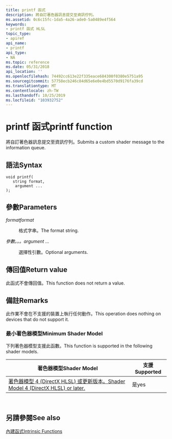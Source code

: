 ```yaml
---
title: printf 函式
description: 將自訂著色器訊息提交至資訊佇列。
ms.assetid: 0c6c15fc-1da5-4a26-ade0-5a0489e4f564
keywords:
- printf 函式 HLSL
topic_type:
- apiref
api_name:
- printf
api_type:
- NA
ms.topic: reference
ms.date: 05/31/2018
api_location: ''
ms.openlocfilehash: 74492cc613e22f335eace684300f0380e5751a95
ms.sourcegitcommit: 57758ecb246c84d65e6e0e4bd5570d9176fa39cd
ms.translationtype: MT
ms.contentlocale: zh-TW
ms.lasthandoff: 10/25/2019
ms.locfileid: "103932752"
---
```

# <a name="printf-function"></a><span data-ttu-id="8a3c0-104">printf 函式</span><span class="sxs-lookup"><span data-stu-id="8a3c0-104">printf function</span></span>

<span data-ttu-id="8a3c0-105">將自訂著色器訊息提交至資訊佇列。</span><span class="sxs-lookup"><span data-stu-id="8a3c0-105">Submits a custom shader message to the information queue.</span></span>

## <a name="syntax"></a><span data-ttu-id="8a3c0-106">語法</span><span class="sxs-lookup"><span data-stu-id="8a3c0-106">Syntax</span></span>

``` syntax
void printf(
   string format,
    argument ...
);
```

## <a name="parameters"></a><span data-ttu-id="8a3c0-107">參數</span><span class="sxs-lookup"><span data-stu-id="8a3c0-107">Parameters</span></span>

<dl> <dt>

<span data-ttu-id="8a3c0-108">*format*</span><span class="sxs-lookup"><span data-stu-id="8a3c0-108">*format*</span></span> 
</dt> <dd>

<span data-ttu-id="8a3c0-109">格式字串。</span><span class="sxs-lookup"><span data-stu-id="8a3c0-109">The format string.</span></span>

</dd> <dt>

<span data-ttu-id="8a3c0-110">*參數。。。*</span><span class="sxs-lookup"><span data-stu-id="8a3c0-110">*argument ...*</span></span> 
</dt> <dd>

<span data-ttu-id="8a3c0-111">選擇性引數。</span><span class="sxs-lookup"><span data-stu-id="8a3c0-111">Optional arguments.</span></span>

</dd> </dl>

## <a name="return-value"></a><span data-ttu-id="8a3c0-112">傳回值</span><span class="sxs-lookup"><span data-stu-id="8a3c0-112">Return value</span></span>

<span data-ttu-id="8a3c0-113">此函式不會傳回值。</span><span class="sxs-lookup"><span data-stu-id="8a3c0-113">This function does not return a value.</span></span>

## <a name="remarks"></a><span data-ttu-id="8a3c0-114">備註</span><span class="sxs-lookup"><span data-stu-id="8a3c0-114">Remarks</span></span>

<span data-ttu-id="8a3c0-115">此作業不會在不支援的裝置上執行任何動作。</span><span class="sxs-lookup"><span data-stu-id="8a3c0-115">This operation does nothing on devices that do not support it.</span></span>

### <a name="minimum-shader-model"></a><span data-ttu-id="8a3c0-116">最小著色器模型</span><span class="sxs-lookup"><span data-stu-id="8a3c0-116">Minimum Shader Model</span></span>

<span data-ttu-id="8a3c0-117">下列著色器模型支援此函數。</span><span class="sxs-lookup"><span data-stu-id="8a3c0-117">This function is supported in the following shader models.</span></span>



| <span data-ttu-id="8a3c0-118">著色器模型</span><span class="sxs-lookup"><span data-stu-id="8a3c0-118">Shader Model</span></span>                                                        | <span data-ttu-id="8a3c0-119">支援</span><span class="sxs-lookup"><span data-stu-id="8a3c0-119">Supported</span></span> |
|---------------------------------------------------------------------|-----------|
| [<span data-ttu-id="8a3c0-120">著色器模型 4 (DirectX HLSL) 或更新版本。</span><span class="sxs-lookup"><span data-stu-id="8a3c0-120">Shader Model 4 (DirectX HLSL) or later.</span></span>](dx-graphics-hlsl-sm3.md) | <span data-ttu-id="8a3c0-121">是</span><span class="sxs-lookup"><span data-stu-id="8a3c0-121">yes</span></span>       |



 

## <a name="see-also"></a><span data-ttu-id="8a3c0-122">另請參閱</span><span class="sxs-lookup"><span data-stu-id="8a3c0-122">See also</span></span>

<dl> <dt>

[<span data-ttu-id="8a3c0-123">內建函式</span><span class="sxs-lookup"><span data-stu-id="8a3c0-123">Intrinsic Functions</span></span>](dx-graphics-hlsl-intrinsic-functions.md)
</dt> </dl>

 

 




